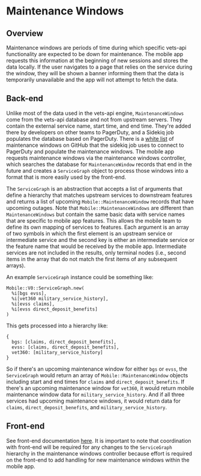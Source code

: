 # Maintenance Windows

## Overview

Maintenance windows are periods of time during which specific vets-api functionality are expected to be down for maintenance. The mobile app requests this information at the beginning of new sessions and stores the data locally. If the user navigates to a page that relies on the service during the window, they will be shown a banner informing them that the data is temporarily unavailable and the app will not attempt to fetch the data.

## Back-end

Unlike most of the data used in the vets-api engine, `MaintenanceWindows` come from the vets-api database and not from upstream servers. They contain the external service name, start time, and end time. They're added there by developers on other teams to PagerDuty, and a Sidekiq job populates the database based on PagerDuty. There is a [white list](https://github.com/department-of-veterans-affairs/vsp-infra-application-manifests/blob/9864e007626ceb2cd5c92b8c8838af1dbb3b4b7d/apps/vets-api/prod/values.yaml#L2169) of maintenance windows on GitHub that the sidekiq job uses to connect to PagerDuty and populate the maintenance windows. The mobile app requests maintenance windows via the maintenance windows controller, which searches the database for `MaintenanceWindow` records that end in the future and creates a `ServiceGraph` object to process those windows into a format that is more easily used by the front-end.

The `ServiceGraph` is an abstraction that accepts a list of arguments that define a hierarchy that matches upstream services to downstream features and returns a list of upcoming `Mobile::MaintenanceWindow` records that have upcoming outages. Note that `Mobile::MaintenanceWindows` are different than `MaintenanceWindows` but contain the same basic data with service names that are specific to mobile app features. This allows the mobile team to define its own mapping of services to features. Each argument is an array of two symbols in which the first element is an upstream service or intermediate service and the second key is either an intermediate service or the feature name that would be received by the mobile app. Intermediate services are not included in the results, only terminal nodes (i.e., second items in the array that do not match the first items of any subsequent arrays).

An example `ServiceGraph` instance could be something like:
```
Mobile::V0::ServiceGraph.new(
  %i[bgs evss],
  %i[vet360 military_service_history],
  %i[evss claims],
  %i[evss direct_deposit_benefits]
)
```

This gets processed into a hierarchy like:
```
{
  bgs: [claims, direct_deposit_benefits],
  evss: [claims, direct_deposit_benefits],
  vet360: [military_service_history]
}
```

So if there's an upcoming maintenance window for either `bgs` or `evss`, the `ServiceGraph` would return an array of `Mobile::MaintenanceWindow` objects including start and end times for `claims` and `direct_deposit_benefits`. If there's an upcoming maintenance window for `vet360`, it would return mobile maintenance window data for `military_service_history`. And if all three services had upcoming maintenance windows, it would return data for `claims`, `direct_deposit_benefits`, and `military_service_history`.

## Front-end

See front-end documentation [here](../../FrontEnd/DowntimeMessages.md). It is important to note that coordination with front-end will be required for any changes to the `ServiceGraph` hierarchy in the maintenance windows controller because effort is required on the front-end to add handling for new maintenance windows within the mobile app.